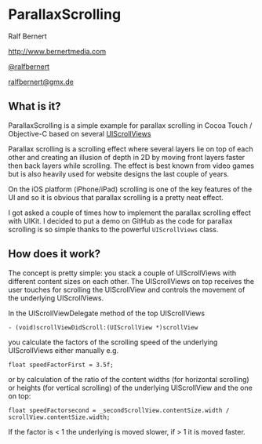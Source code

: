 # ParallaxScrolling

Ralf Bernert

http://www.bernertmedia.com

[@ralfbernert](http://twitter.com/ralfbernert)

ralfbernert@gmx.de 


## What is it?
ParallaxScrolling is a simple example for parallax scrolling in Cocoa Touch / Objective-C based on several [UIScrollViews](http://developer.apple.com/library/ios/#documentation/uikit/reference/UIScrollView_Class/Reference/UIScrollView.html)

Parallax scrolling is a scrolling effect where several layers lie on top of each other and creating an illusion of depth in 2D by moving front layers faster then back layers while scrolling. The effect is best known from video games but is also heavily used for website designs the last couple of years.

On the iOS platform (iPhone/iPad) scrolling is one of the key features of the UI and so it is obvious that parallax scrolling is a pretty neat effect.

I got asked a couple of times how to implement the parallax scrolling effect with UIKit. I decided to put a demo on GitHub as the code for parallax scrolling is so simple thanks to the powerful `UIScrollViews` class.


## How does it work?

The concept is pretty simple: you stack a couple of UIScrollViews with different content sizes on each other. The UIScrollViews on top receives the user touches for scrolling the UIScrollView and controls the movement of the underlying UIScrollViews. 

In the UIScrollViewDelegate method of the top UIScrollViews

``` obj-c
- (void)scrollViewDidScroll:(UIScrollView *)scrollView 
```

you calculate the factors of the scrolling speed of the underlying UIScrollViews either manually e.g.

``` obj-c
float speedFactorFirst = 3.5f; 
```

or by calculation of the ratio of the content widths (for horizontal scrolling) or heights (for vertical scrolling) of the underlying UIScrollView and the one on top:

``` obj-c
float speedFactorsecond = _secondScrollView.contentSize.width / scrollView.contentSize.width;
```

If the factor is < 1 the underlying is moved slower, if > 1 it is moved faster.